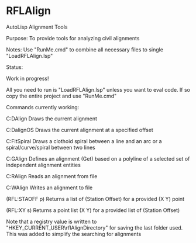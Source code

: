 # RFLAlign
AutoLisp Alignment Tools

Purpose:  To provide tools for analyzing civil alignments

Notes:  Use "RunMe.cmd" to combine all necessary files to single "LoadRFLAlign.lsp"

Status:

Work in progress!

All you need to run is "LoadRFLAlign.lsp" unless you want to eval code.  If so copy the entire project and use "RunMe.cmd"

Commands currently working:

C:DAlign        Draws the current alignment

C:DalignOS      Draws the current alignment at a specified offset

C:FitSpiral     Draws a clothoid spiral between a line and an arc or a spiral/curve/spiral between two lines

C:GAlign        Defines an alignment (Get) based on a polyline of a selected set of independent alignment entities

C:RAlign        Reads an alignment from file

C:WAlign        Writes an alignment to file

(RFL:STAOFF p)  Returns a list of (Station Offset) for a provided (X Y) point

(RFL:XY s)      Returns a point list (X Y) for a provided list of (Station Offset)


Note that a registry value is written to "HKEY_CURRENT_USER\\rflAlignDirectory" for saving the last folder used.  This was added to simplify the searching for alignments